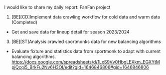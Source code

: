 I would like to share my daily report: FanFan project
1. [BE][CD]Implement data crawling workflow for cold data and warm data (Completed)
- Get and save data for lineup detail for season 2023/2024
3. [BE][ST]Analysis crawled sportmonks data for new balancing algorithms
- Evaluate fixture and statistics data from sportmonk to adapt with current balancing algorithms.
https://docs.google.com/spreadsheets/d/1LxS9Vv0HbgLEXkm_EGXYtMpjQcqj5_BrkFu2Nv6H3OI/edit?gid=1646846806#gid=1646846806
<!--stackedit_data:
eyJoaXN0b3J5IjpbLTEzMjQyNzczNDcsMTA3NzM4MTYyMCwxMD
g5NjYwNzM2LDEyMjk3MjEwMTZdfQ==
-->
